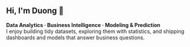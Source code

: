 ## Hi, I'm Duong 👋

**Data Analytics · Business Intelligence · Modeling & Prediction**<br>
I enjoy building tidy datasets, exploring them with statistics, and shipping dashboards and models that answer business questions.
